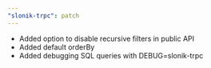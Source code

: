 ```yaml
---
"slonik-trpc": patch
---
```


- Added option to disable recursive filters in public API
- Added default orderBy
- Added debugging SQL queries with DEBUG=slonik-trpc
